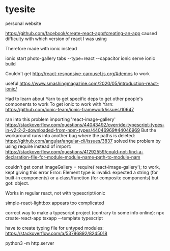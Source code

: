 # tyesite
personal website

https://github.com/facebook/create-react-app#creating-an-app caused difficulty with which version of react I was using

Therefore made with ionic instead

ionic start photo-gallery tabs --type=react --capacitor
ionic serve
ionic build

Couldn't get http://react-responsive-carousel.js.org/#demos to work

useful https://www.smashingmagazine.com/2020/05/introduction-react-ionic/

Had to learn about Yarn to get specific deps to get other people's components to work
To get ionic to work with Yarn: https://github.com/ionic-team/ionic-framework/issues/10647

ran into this problem importing 'react-image-gallery' https://stackoverflow.com/questions/44043492/override-typescript-types-in-v2-2-2-downloaded-from-npm-types/44046969#44046969
But the workaround runs into another bug where the paths is deleted:
https://github.com/angular/angular-cli/issues/3837
solved the problem by using require instead of import:
https://stackoverflow.com/questions/41292559/could-not-find-a-declaration-file-for-module-module-name-path-to-module-nam


couldn't get const ImageGallery = require('react-image-gallery'); to work, kept giving this error Error: Element type is invalid: expected a string (for built-in components) or a class/function (for composite components) but got: object.

Works in regular react, not with typescript/ionic

simple-react-lightbox appears too complicated

correct way to make a typescript project (contrary to some info online):
npx create-react-app tsxapp --template typescript

have to create typing file for untyped modules: https://stackoverflow.com/a/53786892/8245018

python3 -m http.server
